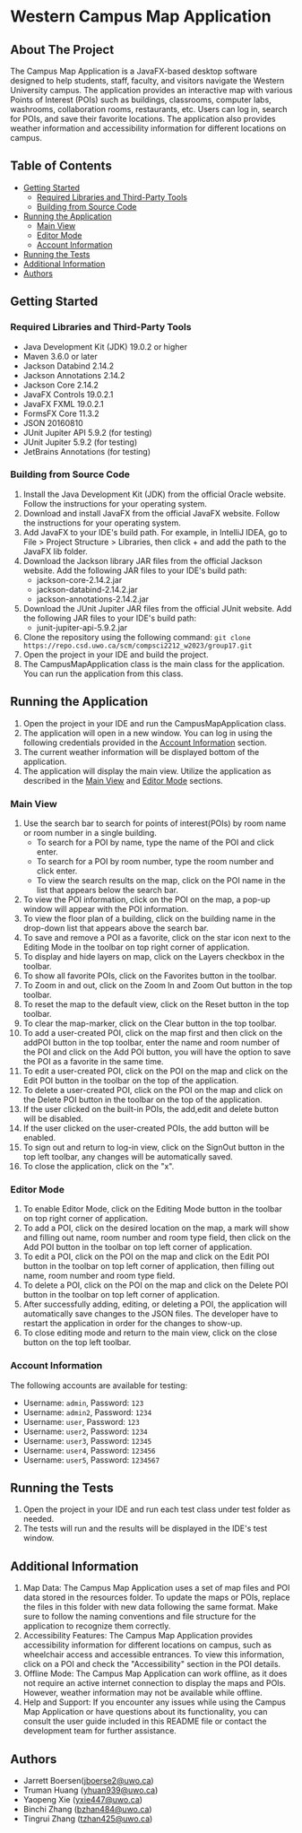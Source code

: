 # Western Campus Map Application
## About The Project
The Campus Map Application is a JavaFX-based desktop software designed to help students, staff, faculty, and visitors navigate the Western University campus. The application provides an interactive map with various Points of Interest (POIs) such as buildings, classrooms, computer labs, washrooms, collaboration rooms, restaurants, etc. Users can log in, search for POIs, and save their favorite locations. The application also provides weather information and accessibility information for different locations on campus.

## Table of Contents
- [Getting Started](#getting-started)
  - [Required Libraries and Third-Party Tools](#required-libraries-and-third-party-tools)
  - [Building from Source Code](#building-from-source-code)
- [Running the Application](#running-the-application)
  - [Main View](#main-view)
  - [Editor Mode](#editor-mode)
  - [Account Information](#account-information)
- [Running the Tests](#running-the-tests)
- [Additional Information](#additional-information)
- [Authors](#authors)

## Getting Started

### Required Libraries and Third-Party Tools
- Java Development Kit (JDK) 19.0.2 or higher
- Maven 3.6.0 or later 
- Jackson Databind 2.14.2 
- Jackson Annotations 2.14.2 
- Jackson Core 2.14.2 
- JavaFX Controls 19.0.2.1 
- JavaFX FXML 19.0.2.1 
- FormsFX Core 11.3.2 
- JSON 20160810 
- JUnit Jupiter API 5.9.2 (for testing)
- JUnit Jupiter 5.9.2 (for testing)
- JetBrains Annotations (for testing)

### Building from Source Code
1.  Install the Java Development Kit (JDK) from the official Oracle website. Follow the instructions for your operating system.
2.  Download and install JavaFX from the official JavaFX website. Follow the instructions for your operating system.
3.  Add JavaFX to your IDE's build path. For example, in IntelliJ IDEA, go to File > Project Structure > Libraries, then click + and add the path to the JavaFX lib folder.
4. Download the Jackson library JAR files from the official Jackson website. Add the following JAR files to your IDE's build path:
   - jackson-core-2.14.2.jar
   - jackson-databind-2.14.2.jar
   - jackson-annotations-2.14.2.jar
5. Download the JUnit Jupiter JAR files from the official JUnit website. Add the following JAR files to your IDE's build path:
   - junit-jupiter-api-5.9.2.jar
6. Clone the repository using the following command:
   `git clone https://repo.csd.uwo.ca/scm/compsci2212_w2023/group17.git`
7. Open the project in your IDE and build the project.
8. The CampusMapApplication class is the main class for the application. You can run the application from this class.

## Running the Application
1. Open the project in your IDE and run the CampusMapApplication class.
2. The application will open in a new window. You can log in using the following credentials provided in the [Account Information](#account-information) section.
3. The current weather information will be displayed bottom of the application.
4. The application will display the main view. Utilize the application as described in the [Main View](#main-view) and [Editor Mode](#editor-mode) sections.

### Main View
1. Use the search bar to search for points of interest(POIs) by room name or room number in a single building.
   - To search for a POI by name, type the name of the POI and click enter.
   - To search for a POI by room number, type the room number and click enter.
   - To view the search results on the map, click on the POI name in the list that appears below the search bar.
2. To view the POI information, click on the POI on the map, a pop-up window will appear with the POI information.
3. To view the floor plan of a building, click on the building name in the drop-down list that appears above the search bar. 
4. To save and remove a POI as a favorite, click on the star icon next to the Editing Mode in the toolbar on top right corner of application.
5. To display and hide layers on map, click on the Layers checkbox in the toolbar.
6. To show all favorite POIs, click on the Favorites button in the toolbar.
7. To Zoom in and out, click on the Zoom In and Zoom Out button in the top toolbar.
8. To reset the map to the default view, click on the Reset button in the top toolbar.
9. To clear the map-marker, click on the Clear button in the top toolbar.
10. To add a user-created POI, click on the map first and then click on the addPOI button in the top toolbar, enter the name and room number of the POI and click on the Add POI button, you will have the option to save the POI as a favorite in the same time.
11. To edit a user-created POI, click on the POI on the map and click on the Edit POI button in the toolbar on the top of the application.
12. To delete a user-created POI, click on the POI on the map and click on the Delete POI button in the toolbar on the top of the application.
13. If the user clicked on the built-in POIs, the add,edit and delete button will be disabled.
14. If the user clicked on the user-created POIs, the add button will be enabled.
15. To sign out and return to log-in view, click on the SignOut button in the top left toolbar, any changes will be automatically saved.
16. To close the application, click on the "x".


### Editor Mode
1. To enable Editor Mode, click on the Editing Mode button in the toolbar on top right corner of application.
2. To add a POI, click on the desired location on the map, a mark will show and filling out name, room number and room type field, then click on the Add POI button in the toolbar on top left corner of application.
3. To edit a POI, click on the POI on the map and click on the Edit POI button in the toolbar on top left corner of application, then filling out name, room number and room type field.
4. To delete a POI, click on the POI on the map and click on the Delete POI button in the toolbar on top left corner of application.
5. After successfully adding, editing, or deleting a POI, the application will automatically save changes to the JSON files. The developer have to restart the application in order for the changes to show-up.
6. To close editing mode and return to the main view, click on the close button on the top left toolbar.

### Account Information
The following accounts are available for testing:
- Username: `admin`, Password: `123`
- Username: `admin2`, Password: `1234`
- Username: `user`, Password: `123`
- Username: `user2`, Password: `1234`
- Username: `user3`, Password: `12345`
- Username: `user4`, Password: `123456`
- Username: `user5`, Password: `1234567`

## Running the Tests
1. Open the project in your IDE and run each test class under test folder as needed.
2. The tests will run and the results will be displayed in the IDE's test window.

## Additional Information
1. Map Data: The Campus Map Application uses a set of map files and POI data stored in the resources folder. To update the maps or POIs, replace the files in this folder with new data following the same format. Make sure to follow the naming conventions and file structure for the application to recognize them correctly. 
2. Accessibility Features: The Campus Map Application provides accessibility information for different locations on campus, such as wheelchair access and accessible entrances. To view this information, click on a POI and check the "Accessibility" section in the POI details. 
3. Offline Mode: The Campus Map Application can work offline, as it does not require an active internet connection to display the maps and POIs. However, weather information may not be available while offline. 
4. Help and Support: If you encounter any issues while using the Campus Map Application or have questions about its functionality, you can consult the user guide included in this README file or contact the development team for further assistance.

## Authors
- Jarrett Boersen(jboerse2@uwo.ca)
- Truman Huang (yhuan939@uwo.ca)
- Yaopeng Xie (yxie447@uwo.ca)
- Binchi Zhang (bzhan484@uwo.ca)
- Tingrui Zhang (tzhan425@uwo.ca)












